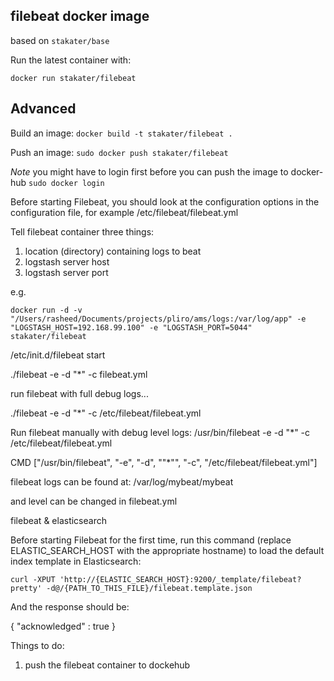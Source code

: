 ## filebeat docker image

based on `stakater/base`

Run the latest container with:

`docker run stakater/filebeat`

## Advanced

Build an image:
`docker build -t stakater/filebeat .`

Push an image:
`sudo docker push stakater/filebeat`

_Note_ you might have to login first before you can push the image to docker-hub `sudo docker login`

Before starting Filebeat, you should look at the configuration options in the configuration file, for example /etc/filebeat/filebeat.yml

Tell filebeat container three things:
1. location (directory) containing logs to beat
2. logstash server host
3. logstash server port

e.g.

`docker run -d -v "/Users/rasheed/Documents/projects/pliro/ams/logs:/var/log/app" -e "LOGSTASH_HOST=192.168.99.100" -e "LOGSTASH_PORT=5044" stakater/filebeat`


/etc/init.d/filebeat start

./filebeat -e -d "*" -c filebeat.yml

run filebeat with full debug logs...

./filebeat -e -d "*" -c /etc/filebeat/filebeat.yml

Run filebeat manually with debug level logs:
/usr/bin/filebeat -e -d "*" -c /etc/filebeat/filebeat.yml

CMD 					["/usr/bin/filebeat", "-e", "-d", "\"*\"", "-c", "/etc/filebeat/filebeat.yml"]

filebeat logs can be found at: /var/log/mybeat/mybeat

and level can be changed in filebeat.yml


filebeat & elasticsearch

Before starting Filebeat for the first time, run this command (replace ELASTIC_SEARCH_HOST with the appropriate hostname) to load the default index template in Elasticsearch:

    curl -XPUT 'http://{ELASTIC_SEARCH_HOST}:9200/_template/filebeat?pretty' -d@/{PATH_TO_THIS_FILE}/filebeat.template.json

And the response should be:

{
  "acknowledged" : true
}

Things to do:

1. push the filebeat container to dockehub